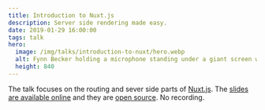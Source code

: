 ```yaml
---
title: Introduction to Nuxt.js
description: Server side rendering made easy.
date: 2019-01-29 16:00:00
tags: talk
hero:
  image: /img/talks/introduction-to-nuxt/hero.webp
  alt: Fynn Becker holding a microphone standing under a giant screen with the slides from his Nuxt.js talk.
  height: 840
---
```


The talk focuses on the routing and sever side parts of [Nuxt.js](https://nuxtjs.org). The [slides are available online](https://nuxt.mvsde.com) and they are [open source](https://github.com/mvsde/introduction-to-nuxt). No recording.
